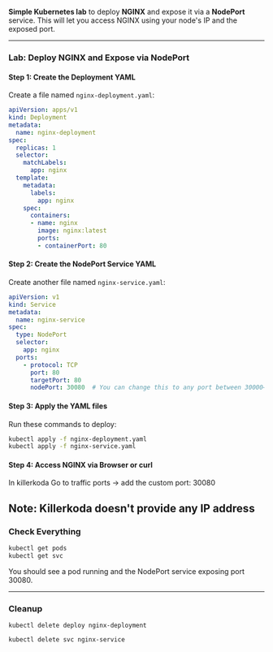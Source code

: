 **Simple Kubernetes lab** to deploy **NGINX** and expose it via a **NodePort** service. This will let you access NGINX using your node's IP and the exposed port.

---

### Lab: Deploy NGINX and Expose via NodePort

#### **Step 1: Create the Deployment YAML**

Create a file named `nginx-deployment.yaml`:

```yaml
apiVersion: apps/v1
kind: Deployment
metadata:
  name: nginx-deployment
spec:
  replicas: 1
  selector:
    matchLabels:
      app: nginx
  template:
    metadata:
      labels:
        app: nginx
    spec:
      containers:
      - name: nginx
        image: nginx:latest
        ports:
        - containerPort: 80
```

#### **Step 2: Create the NodePort Service YAML**

Create another file named `nginx-service.yaml`:

```yaml
apiVersion: v1
kind: Service
metadata:
  name: nginx-service
spec:
  type: NodePort
  selector:
    app: nginx
  ports:
    - protocol: TCP
      port: 80
      targetPort: 80
      nodePort: 30080  # You can change this to any port between 30000–32767
```

#### **Step 3: Apply the YAML files**

Run these commands to deploy:

```bash
kubectl apply -f nginx-deployment.yaml
kubectl apply -f nginx-service.yaml
```

#### **Step 4: Access NGINX via Browser or curl**

In killerkoda
Go to traffic ports -> add the custom port: 30080

Note: Killerkoda doesn't provide any IP address
---

### Check Everything

```bash
kubectl get pods
kubectl get svc
```

You should see a pod running and the NodePort service exposing port 30080.

---
### Cleanup
```
kubectl delete deploy nginx-deployment
```
```
kubectl delete svc nginx-service
```
